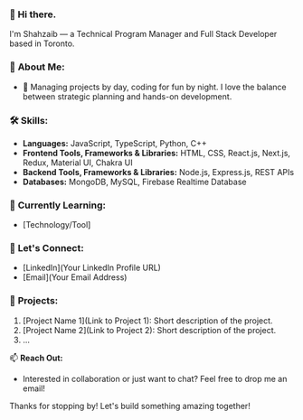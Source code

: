 ### 👋 Hi there.
I'm Shahzaib — a Technical Program Manager and Full Stack Developer based in Toronto.

### 🚀 **About Me:**
- 💼 Managing projects by day, coding for fun by night. I love the balance between strategic planning and hands-on development.

### 🛠️ **Skills:**
- **Languages:** JavaScript, TypeScript, Python, C++
- **Frontend Tools, Frameworks & Libraries:** HTML, CSS, React.js, Next.js, Redux, Material UI, Chakra UI
- **Backend Tools, Frameworks & Libraries:** Node.js, Express.js, REST APIs
- **Databases:** MongoDB, MySQL, Firebase Realtime Database

### 🌱 **Currently Learning:**
- [Technology/Tool]

### 💬 **Let's Connect:**
- [LinkedIn](Your LinkedIn Profile URL)
- [Email](Your Email Address)

### 🚀 **Projects:**
1. [Project Name 1](Link to Project 1): Short description of the project.
2. [Project Name 2](Link to Project 2): Short description of the project.
3. ...

📫 **Reach Out:**
- Interested in collaboration or just want to chat? Feel free to drop me an email!

Thanks for stopping by! Let's build something amazing together!
